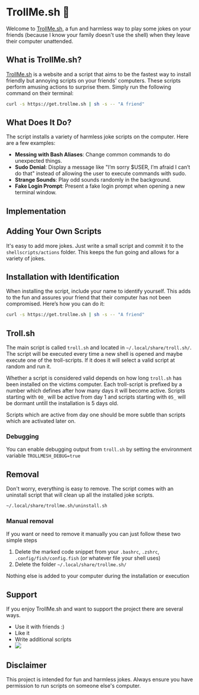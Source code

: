 # TrollMe.sh 🧌

Welcome to [TrollMe.sh](https://trollme.sh), a fun and harmless way to play some jokes on your friends (because I know your family doesn't use the shell) when they leave their computer unattended. 

## What is TrollMe.sh?

[TrollMe.sh](https://trollme.sh) is a website and a script that aims to be the fastest way to install friendly but annoying scripts on your friends' computers. These scripts perform amusing actions to surprise them. Simply run the following command on their terminal:

```sh
curl -s https://get.trollme.sh | sh -s -- "A friend"
```

## What Does It Do?

The script installs a variety of harmless joke scripts on the computer.
Here are a few examples:

- **Messing with Bash Aliases**: Change common commands to do unexpected things.
- **Sudo Denial**: Display a message like "I’m sorry $USER, I’m afraid I can’t do that" instead of allowing the user to execute commands with sudo.
- **Strange Sounds**: Play odd sounds randomly in the background.
- **Fake Login Prompt**: Present a fake login prompt when opening a new terminal window.

## Implementation

## Adding Your Own Scripts

It's easy to add more jokes. Just write a small script and commit it to the `shellscripts/actions` folder. This keeps the fun going and allows for a variety of jokes.

## Installation with Identification

When installing the script, include your name to identify yourself. This adds to the fun and assures your friend that their computer has not been compromised. Here’s how you can do it:

```sh
curl -s https://get.trollme.sh | sh -s -- "A friend"
```

## Troll.sh

The main script is called `troll.sh` and located in `~/.local/share/troll.sh/`. 
The script will be executed every time a new shell is opened and maybe execute one of the troll-scripts. If it does it will select a valid script at random and run it.

Whether a script is considered valid depends on how long `troll.sh` has been installed on the victims computer. Each troll-script is prefixed by a number which defines after how many days it will become active. Scripts starting with `00_` will be active from day 1 and scripts starting with `05_` will be dormant untill the installation is 5 days old.

Scripts which are active from day one should be more subtle than scripts which are activated later on.

### Debugging

You can enable debugging output from `troll.sh` by setting the environment variable `TROLLMESH_DEBUG=true`

## Removal

Don't worry, everything is easy to remove. The script comes with an uninstall script that will clean up all the installed joke scripts.

```sh
~/.local/share/trollme.sh/uninstall.sh
```

### Manual removal

If you want or need to remove it manually you can just follow these two simple steps

1. Delete the marked code snippet from your `.bashrc`, `.zshrc`, `.config/fish/config.fish` (or whatever file your shell uses)
2. Delete the folder `~/.local/share/trollme.sh/`

Nothing else is added to your computer during the installation or execution

## Support

If you enjoy TrollMe.sh and want to support the project there are several ways.

* Use it with friends :)
* Like it
* Write additional scripts
* <a href="https://www.buymeacoffee.com/bottiger"><img src="https://img.buymeacoffee.com/button-api/?text=Buy me a coffee&emoji=&slug=bottiger&button_colour=FFDD00&font_colour=000000&font_family=Cookie&outline_colour=000000&coffee_colour=ffffff"></a>

## Disclaimer

This project is intended for fun and harmless jokes. Always ensure you have permission to run scripts on someone else's computer.